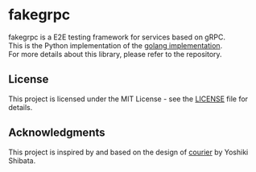 # fakegrpc

fakegrpc is a E2E testing framework for services based on gRPC. \
This is the Python implementation of the [golang implementation](https://github.com/YoshikiShibata/courier). \
For more details about this library, please refer to the repository.

## License

This project is licensed under the MIT License - see the [LICENSE](LICENSE) file for details.

## Acknowledgments

This project is inspired by and based on the design of
[courier](https://github.com/YoshikiShibata/courier) by Yoshiki Shibata.


